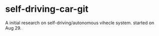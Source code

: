 # self-driving-car-git
A initial research on self-driving/autonomous vihecle system. started on Aug 29.
